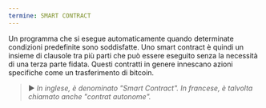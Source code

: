```yaml
---
termine: SMART CONTRACT
---
```


Un programma che si esegue automaticamente quando determinate condizioni predefinite sono soddisfatte. Uno smart contract è quindi un insieme di clausole tra più parti che può essere eseguito senza la necessità di una terza parte fidata. Questi contratti in genere innescano azioni specifiche come un trasferimento di bitcoin.

> ► *In inglese, è denominato "Smart Contract". In francese, è talvolta chiamato anche "contrat autonome".*